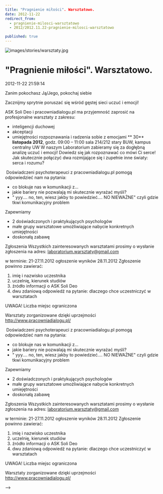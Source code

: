 ```yaml
---
title: "Pragnienie miłości". Warsztatowo.
date: 2012-11-22
redirect_from: 
  - pragnienie-milosci-warsztatowo
  - 2012/2012.11.22-pragnienie-milosci-warsztatowo

published: true
---
```



![images/stories/warsztaty.jpg](images/stories/warsztaty.jpg)

# "Pragnienie miłości". Warsztatowo.

<time>2012-11-22 21:59:14</time>



Zanim pokochasz Ją/Jego, pokochaj siebie

Zacznijmy sprytnie poruszać się wśród gęstej sieci uczuć i emocji!

 ASK Soli Deo i pracowniadialogu.pl ma przyjemność zaprosić na profesjonalne warsztaty z zakresu:
- inteligencji duchowej
 - akceptacji
 - umiejętności rozpoznawania i radzenia sobie z emocjami
**
30** **listopada** **2012**, godz.&nbsp;09:00 – 11:00
sala 214/212 stary BUW, kampus centralny UW
W naszym Laboratorium zabieramy się za dogłębną analizę uczuć i emocji!
 Dowiedz się jak rozpoznawać co mówi Ci serce!
 Jak skutecznie połączyć dwa rozmijające się i zupełnie inne światy: serca i rozumu?

<!--{{intro-break}}-->

&nbsp;Doświadczeni psychoterapeuci z pracowniadialogu.pl pomogą odpowiedzieć nam na pytania:
 - co blokuje nas w komunikacji z...
 - jakie bariery nie pozwalają mi skutecznie wyrażać myśli?
 - " yyy.... no, ten, wiesz jakby to powiedzieć.... NO NIEWAŻNE" czyli gdzie tkwi komunikacyjny problem

 Zapewniamy
 - 2 doświadczonych i praktykujących psychologów
 - małe grupy warsztatowe umożliwiające nabycie konkretnych umiejętności
 - doskonałą zabawę

 Zgłoszenia
Wszystkich zainteresowanych warsztatami prosimy o wysłanie zgłoszenia na adres: laboratorium.warsztaty@gmail.com

 w terminie: 21-27.11.2012
 ogłoszenie wyników 28.11.2012
 Zgłoszenie powinno zawierać:
 1. imię i nazwisko uczestnika
 2. uczelnię, kierunek studiów
 3. źródło informacji o ASK Soli Deo
 4. dwu zdaniową odpowiedź 
na pytanie: dlaczego chce uczestniczyć w warsztatach

 UWAGA! Liczba miejsc ograniczona

 Warsztaty zorganizowane dzięki uprzejmości http://www.pracowniadialogu.pl/


<!--CONTENT FROM OLD SERVER (jos before 2013): 

Zanim pokochasz Ją/Jego, pokochaj siebie

Zacznijmy sprytnie poruszać się wśród gęstej sieci uczuć i emocji!

 ASK Soli Deo i pracowniadialogu.pl ma przyjemność zaprosić na profesjonalne warsztaty z zakresu:
- inteligencji duchowej
 - akceptacji
 - umiejętności rozpoznawania i radzenia sobie z emocjami


**
30** **listopada** **2012**, godz.&nbsp;09:00 – 11:00
sala 214/212 stary BUW, kampus centralny UW


W naszym Laboratorium zabieramy się za dogłębną analizę uczuć i emocji!
 Dowiedz się jak rozpoznawać co mówi Ci serce!
 Jak skutecznie połączyć dwa rozmijające się i zupełnie inne światy: serca i rozumu?


<!--{{intro-break}}-->




&nbsp;Doświadczeni psychoterapeuci z pracowniadialogu.pl pomogą odpowiedzieć nam na pytania:
 - co blokuje nas w komunikacji z...
 - jakie bariery nie pozwalają mi skutecznie wyrażać myśli?
 - " yyy.... no, ten, wiesz jakby to powiedzieć.... NO NIEWAŻNE" czyli gdzie tkwi komunikacyjny problem

 Zapewniamy
 - 2 doświadczonych i praktykujących psychologów
 - małe grupy warsztatowe umożliwiające nabycie konkretnych umiejętności
 - doskonałą zabawę

 Zgłoszenia
Wszystkich zainteresowanych warsztatami prosimy o wysłanie zgłoszenia na adres: laboratorium.warsztaty@gmail.com

 w terminie: 21-27.11.2012
 ogłoszenie wyników 28.11.2012
 Zgłoszenie powinno zawierać:
 1. imię i nazwisko uczestnika
 2. uczelnię, kierunek studiów
 3. źródło informacji o ASK Soli Deo
 4. dwu zdaniową odpowiedź na pytanie: dlaczego chce uczestniczyć w warsztatach

 UWAGA! Liczba miejsc ograniczona

 Warsztaty zorganizowane dzięki uprzejmości http://www.pracowniadialogu.pl/

-->

<!--{{json:{"created_date":"2012-11-22 21:59:14","publish_down":"0000-00-00 00:00:00","id":"1147"}}}-->